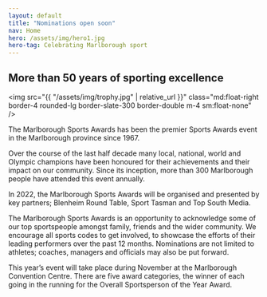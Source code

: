 ```yaml
---
layout: default
title: "Nominations open soon"
nav: Home
hero: /assets/img/hero1.jpg
hero-tag: Celebrating Marlborough sport
---
```


## More than 50 years of sporting excellence

<img src="{{ "/assets/img/trophy.jpg" | relative_url }}" class="md:float-right border-4 rounded-lg border-slate-300 border-double m-4 sm:float-none" />

The Marlborough Sports Awards has been the premier Sports Awards event in the Marlborough province since 1967.

Over the course of the last half decade many local, national, world and Olympic champions have been honoured for their achievements and their impact on our community. Since its inception, more than 300 Marlborough people have attended this event annually.

In 2022, the Marlborough Sports Awards will be organised and presented by key partners; Blenheim Round Table, Sport Tasman and Top South Media.

The Marlborough Sports Awards is an opportunity to acknowledge some of our top sportspeople amongst family, friends and the wider community. We encourage all sports codes to get involved, to showcase the efforts of their leading performers over the past 12 months. Nominations are not limited to athletes; coaches, managers and officials may also be put forward.

This year’s event will take place during November at the Marlborough Convention Centre. There are five award categories, the winner of each going in the running for the Overall Sportsperson of the Year Award.
